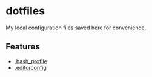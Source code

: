 # dotfiles

My local configuration files saved here for convenience.

## Features

- [.bash_profile](.bash_profile)
- [.editorconfig](.editorconfig)
